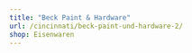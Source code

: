```yaml
---
title: "Beck Paint & Hardware"
url: /cincinnati/beck-paint-und-hardware-2/
shop: Eisenwaren
---
```

